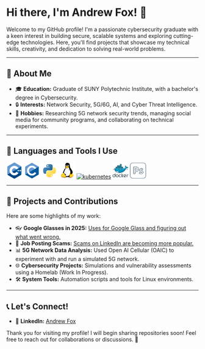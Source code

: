 # Hi there, I'm Andrew Fox! 👋

Welcome to my GitHub profile! I'm a passionate cybersecurity graduate with a keen interest in building secure, scalable systems and exploring cutting-edge technologies. Here, you'll find projects that showcase my technical skills, creativity, and dedication to solving real-world problems.

---

## 🚀 About Me
- 🎓 **Education:** Graduate of SUNY Polytechnic Institute, with a bachelor's degree in Cybersecurity.
- 🔒 **Interests:** Network Security, 5G/6G, AI, and Cyber Threat Intelligence.
- 🎨 **Hobbies:** Researching 5G network security trends, managing social media for community programs, and collaborating on technical experiments.

---

## 🚀 Languages and Tools I Use
<div>
  <a target="_blank" href="https://raw.githubusercontent.com/devicons/devicon/master/icons/cplusplus/cplusplus-original.svg" style="display: inline-block;"><img src="https://raw.githubusercontent.com/devicons/devicon/master/icons/cplusplus/cplusplus-original.svg" alt="cplusplus" width="42" height="42" /></a>
  <a target="_blank" href="https://raw.githubusercontent.com/devicons/devicon/master/icons/c/c-original.svg" style="display: inline-block;"><img src="https://raw.githubusercontent.com/devicons/devicon/master/icons/c/c-original.svg" alt="c" width="42" height="42" /></a>
  <a target="_blank" href="https://raw.githubusercontent.com/devicons/devicon/master/icons/python/python-original.svg" style="display: inline-block;"><img src="https://raw.githubusercontent.com/devicons/devicon/master/icons/python/python-original.svg" alt="python" width="42" height="42" /></a>
  <a target="_blank" href="https://raw.githubusercontent.com/devicons/devicon/master/icons/linux/linux-original.svg" style="display: inline-block;"><img src="https://raw.githubusercontent.com/devicons/devicon/master/icons/linux/linux-original.svg" alt="linux" width="42" height="42" /></a>
  <a target="_blank" href="https://www.vectorlogo.zone/logos/kubernetes/kubernetes-icon.svg" style="display: inline-block;"><img src="https://www.vectorlogo.zone/logos/kubernetes/kubernetes-icon.svg" alt="kubernetes" width="42" height="42" /></a>
  <a target="_blank" href="https://raw.githubusercontent.com/devicons/devicon/master/icons/docker/docker-original-wordmark.svg" style="display: inline-block;"><img src="https://raw.githubusercontent.com/devicons/devicon/master/icons/docker/docker-original-wordmark.svg" alt="docker" width="42" height="42" /></a>
  <a target="_blank" href="https://raw.githubusercontent.com/devicons/devicon/master/icons/photoshop/photoshop-line.svg" style="display: inline-block;"><img src="https://raw.githubusercontent.com/devicons/devicon/master/icons/photoshop/photoshop-line.svg" alt="photoshop" width="42" height="42" /></a>
</div>

---

## 🎨 Projects and Contributions
Here are some highlights of my work:
- 👓 **Google Glasses in 2025:** [Uses for Google Glass and figuring out what went wrong.](https://github.com/casperfox/GoogleGlassIn2025/)
- 🚨 **Job Posting Scams:** [Scams on LinkedIn are becoming more popular.](https://github.com/casperfox/JobPostingScams/)
- 📊 **5G Network Data Analysis:** Used Open AI Cellular (OAIC) to experiment with and run a simulated 5G network.
- 🌐 **Cybersecurity Projects:** Simulations and vulnerability assessments using a Homelab (Work In Progress).
- 🛠️ **System Tools:** Automation scripts and tools for Linux environments.

---

## 📞 Let's Connect!
- 🔗 **LinkedIn:** [Andrew Fox](https://www.linkedin.com/in/andrew-fox-088425241/)

Thank you for visiting my profile! I will begin sharing repositories soon! Feel free to reach out for collaborations or discussions. 🚀
